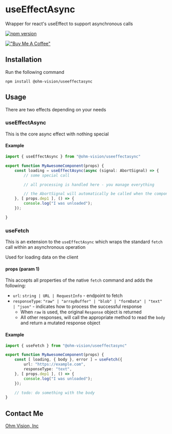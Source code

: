 # useEffectAsync
Wrapper for react's useEffect to support asynchronous calls

[![npm version](https://badge.fury.io/js/@ohm-vision%2Fuseeffectasync.svg)](https://badge.fury.io/js/@ohm-vision%2Fuseeffectasync)

[!["Buy Me A Coffee"](https://www.buymeacoffee.com/assets/img/custom_images/orange_img.png)](https://buymeacoffee.com/1kom)

## Installation
Run the following command
```
npm install @ohm-vision/useeffectasync
```

## Usage
There are two effects depending on your needs

### useEffectAsync
This is the core async effect with nothing special

#### Example
```ts
import { useEffectAsync } from "@ohm-vision/useeffectasync"

export function MyAwesomeComponent(props) {
    const loading = useEffectAsync(async (signal: AbortSignal) => {
        // some special call

        // all processing is handled here - you manage everything

        // the AbortSignal will automatically be called when the component is unmounted
    }, [ props.dep1 ], () => {
        console.log("I was unloaded");
    });

}
```

### useFetch
This is an extension to the `useEffectAsync` which wraps the standard `fetch` call within an asynchronous operation

Used for loading data on the client

#### props (param 1)
This accepts all properties of the native `fetch` command and adds the following:
* `url`: `string | URL | RequestInfo` - endpoint to fetch
* `responseType`: `"raw" | "arrayBuffer" | "blob" | "formData" | "text" | "json"` - indicates how to process the successful response
  * When `raw` is used, the original `Response` object is returned
  * All other responses, will call the appropriate method to read the `body` and return a mutated response object

#### Example
```ts
import { useFetch } from "@ohm-vision/useeffectasync"

export function MyAwesomeComponent(props) {
    const [ loading, { body }, error ] = useFetch({
        url: "https://example.com",
        responseType: "text",
    }, [ props.dep1 ], () => {
        console.log("I was unloaded");
    });

    // todo: do something with the body
}
```

## Contact Me
[Ohm Vision, Inc](https://ohmvision.com)
